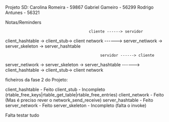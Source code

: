 Projeto SD:
Carolina Romeira - 59867
Gabriel Gameiro - 56299
Rodrigo Antunes - 56321 

Notas/Reminders

                                         cliente ------> servidor                   
client_hashtable -> client_stub-> client network ------> server_netiwork -> server_skeleton -> server_hashtable

                                              servidor ------> cliente
server_netiwork -> server_skeleton -> server_hashtable ------> client_hashtable -> client_stub-> client network 


ficheiros da fase 2 do Projeto:

client_hashtable - Feito
client_stub - Incompleto (rtable_free_keys|rtable_get_table|rtable_free_entries)
client_network - Feito (Mas é preciso rever o network_send_receive)
server_hashtable - Feito
server_network - Feito
server_skeleton - Incompleto (falta o invoke)

Falta testar tudo

